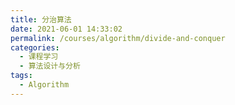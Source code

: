 ```yaml
---
title: 分治算法
date: 2021-06-01 14:33:02
permalink: /courses/algorithm/divide-and-conquer
categories:
  - 课程学习
  - 算法设计与分析
tags: 
  - Algorithm
---
```

